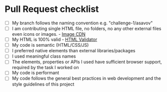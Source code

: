 # Pull Request checklist

* [ ] My branch follows the naming convention e.g. "challenge-1/asavov"
* [ ] I am contributing single HTML file, no folders, no any other external files even icons or images. - [Image CDN](https://placehold.co/)
* [ ] My HTML is 100% valid - [HTML Validator](https://validator.w3.org/#validate_by_input)
* [ ] My code is semantic (HTML/CSS/JS)
* [ ] I preferred native elements than external libraries/packages
* [ ] I used meaningful class names
* [ ] The elements, properties or APIs I used have sufficient browser support, required by the task I worked on
* [ ] My code is performant
* [ ] My code follows the general best practices in web development and the style guidelines of this project
